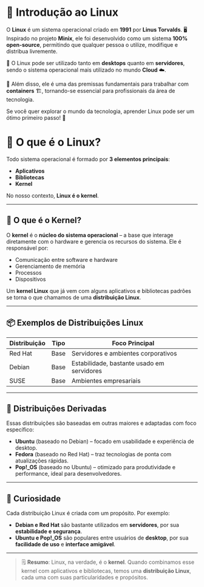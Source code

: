 # 🐧 Introdução ao Linux

O **Linux** é um sistema operacional criado em **1991** por **Linus Torvalds**. 🖥️ Inspirado no projeto **Minix**, ele foi desenvolvido como um sistema **100% open-source**, permitindo que qualquer pessoa o utilize, modifique e distribua livremente.

🔹 O Linux pode ser utilizado tanto em **desktops** quanto em **servidores**, sendo o sistema operacional mais utilizado no mundo **Cloud** ☁️.

🔹 Além disso, ele é uma das premissas fundamentais para trabalhar com **containers** 🏗️, tornando-se essencial para profissionais da área de tecnologia.

Se você quer explorar o mundo da tecnologia, aprender Linux pode ser um ótimo primeiro passo! 🚀

# 🐧 O que é o Linux?

Todo sistema operacional é formado por **3 elementos principais**:

- **Aplicativos**
- **Bibliotecas**
- **Kernel**

No nosso contexto, **Linux é o kernel**.

---

## 🔧 O que é o Kernel?

O **kernel** é o **núcleo do sistema operacional** – a base que interage diretamente com o hardware e gerencia os recursos do sistema. Ele é responsável por:

- Comunicação entre software e hardware
- Gerenciamento de memória
- Processos
- Dispositivos

Um **kernel Linux** que já vem com alguns aplicativos e bibliotecas padrões se torna o que chamamos de uma **distribuição Linux**.

---

## 📦 Exemplos de Distribuições Linux

| Distribuição | Tipo | Foco Principal |
|--------------|------|----------------|
| Red Hat      | Base | Servidores e ambientes corporativos |
| Debian       | Base | Estabilidade, bastante usado em servidores |
| SUSE         | Base | Ambientes empresariais |

---

## 🌱 Distribuições Derivadas

Essas distribuições são baseadas em outras maiores e adaptadas com foco específico:

- **Ubuntu** (baseado no Debian) – focado em usabilidade e experiência de desktop.
- **Fedora** (baseado no Red Hat) – traz tecnologias de ponta com atualizações rápidas.
- **Pop!_OS** (baseado no Ubuntu) – otimizado para produtividade e performance, ideal para desenvolvedores.

---

## 🧠 Curiosidade

Cada distribuição Linux é criada com um propósito. Por exemplo:

- **Debian e Red Hat** são bastante utilizados em **servidores**, por sua **estabilidade e segurança**.
- **Ubuntu e Pop!_OS** são populares entre usuários de **desktop**, por sua **facilidade de uso** e **interface amigável**.

---

> 🗒️ **Resumo**:
> Linux, na verdade, é o **kernel**. Quando combinamos esse kernel com aplicativos e bibliotecas, temos uma **distribuição Linux**, cada uma com suas particularidades e propósitos.